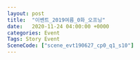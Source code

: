 ```yaml
---
layout: post
title:  "이벤트_2019여름_0화_오프닝"
date:   2020-11-24 04:00:00 +0000
categories: Event
Tags: Story Event
SceneCode: ["scene_evt190627_cp0_q1_s10"]
---
```


